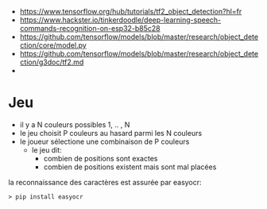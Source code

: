 

- https://www.tensorflow.org/hub/tutorials/tf2_object_detection?hl=fr
- https://www.hackster.io/tinkerdoodle/deep-learning-speech-commands-recognition-on-esp32-b85c28
- https://github.com/tensorflow/models/blob/master/research/object_detection/core/model.py
- https://github.com/tensorflow/models/blob/master/research/object_detection/g3doc/tf2.md
- 

# Jeu

- il y a N couleurs possibles 1, .. , N
- le jeu choisit P couleurs au hasard parmi les N couleurs
- le joueur sélectione une combinaison de P couleurs
    - le jeu dit:
      - combien de positions sont exactes
      - combien de positions existent mais sont mal placées

 la reconnaissance des caractères est assurée par easyocr:

```> pip install easyocr```
